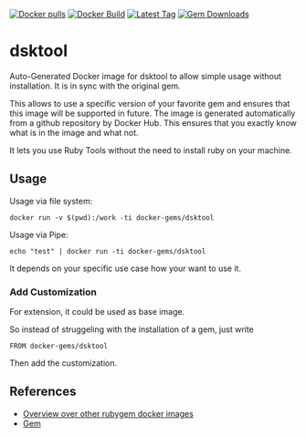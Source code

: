 [![Docker pulls](https://img.shields.io/docker/pulls/rubygem/dsktool.svg)](https://hub.docker.com/r/rubygem/dsktool/)
[![Docker Build](https://img.shields.io/docker/automated/rubygem/dsktool.svg)](https://hub.docker.com/r/rubygem/dsktool/)
[![Latest Tag](https://img.shields.io/github/tag/docker-rubygem/dsktool.svg)](https://hub.docker.com/r/rubygem/dsktool/)
[![Gem Downloads](https://img.shields.io/gem/dt/dsktool.svg)](https://rubygems.org/gems/dsktool/)
# dsktool

Auto-Generated Docker image for dsktool to allow simple usage without installation.
It is in sync with the original gem.

This allows to use a specific version of your favorite gem and ensures that this image will be supported in future.
The image is generated automatically from a github repository by Docker Hub.
This ensures that you exactly know what is in the image and what not.

It lets you use Ruby Tools without the need to install ruby on your machine.

## Usage

Usage via file system:

`docker run -v $(pwd):/work -ti docker-gems/dsktool`

Usage via Pipe:

`echo "test" | docker run -ti docker-gems/dsktool`

It depends on your specific use case how your want to use it.

### Add Customization

For extension, it could be used as base image.

So instead of struggeling with the installation of a gem, just write

`FROM docker-gems/dsktool`

Then add the customization.

## References

 - [Overview over other rubygem docker images](https://github.com/thinkbot/docker-rubygem)
 - [Gem](https://rubygems.org/gems/dsktool/)
